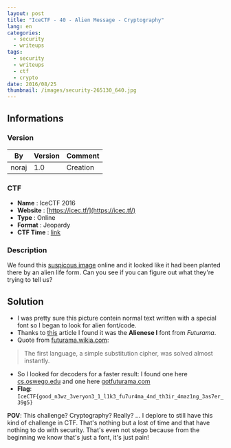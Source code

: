 ```yaml
---
layout: post
title: "IceCTF - 40 - Alien Message - Cryptography"
lang: en
categories:
  - security
  - writeups
tags:
  - security
  - writeups
  - ctf
  - crypto
date: 2016/08/25
thumbnail: /images/security-265130_640.jpg
---
```

## Informations

### Version

| By    | Version | Comment
| ---   | ---     | ---
| noraj | 1.0     | Creation

### CTF

- **Name** : IceCTF 2016
- **Website** : [https://icec.tf/](https://icec.tf/)
- **Type** : Online
- **Format** : Jeopardy
- **CTF Time** : [link](https://ctftime.org/event/319)

### Description

We found this [suspicous image][img] online and it looked like it had been planted there by an alien life form. Can you see if you can figure out what they're trying to tell us?

## Solution

+ I was pretty sure this picture contein normal text written with a special font so I began to look for alien font/code.
+ Thanks to [this][article] article I found it was the **Alienese I** font from *Futurama*.
+ Quote from [futurama.wikia.com][wikia]:
> The first language, a simple substitution cipher, was solved almost instantly.

+ So I looked for decoders for a faster result: I found one here [cs.oswego.edu][oswego] and one here [gotfuturama.com][gotfuturama]
+ **Flag**: `IceCTF{good_n3wz_3veryon3_1_l1k3_fu7ur4ma_4nd_th3ir_4maz1ng_3as7er_39g5}`

**POV**: This challenge? Cryptography? Really? ... I deplore to still have this kind of challenge in CTF. That's nothing but a lost of time and that have nothing to do with security. That's even not stego because from the beginning we know that's just a font, it's just pain!

[img]:https://play.icec.tf/problem-static/alien_message_b84f283848b7f34fd4c7529186e66e120b0a374c9d0f2a225b0a7a215716afb5.png
[article]:http://io9.gizmodo.com/5218119/13-alien-languages-you-can-actually-read
[wikia]:http://futurama.wikia.com/wiki/Alienese
[oswego]:http://cs.oswego.edu/~dreichel/alienese_decoder/
[gotfuturama]:http://www.gotfuturama.com/Interactive/AlienCodec/
